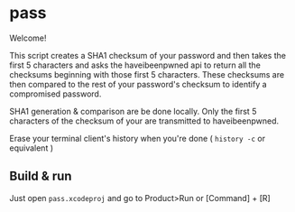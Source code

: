 # pass

Welcome!

This script creates a SHA1 checksum of your password and then takes the first 5
characters and asks the haveibeenpwned api to return all the checksums beginning
with those first 5 characters.
These checksums are then compared to the rest of your password's checksum to identify
a compromised password.

SHA1 generation & comparison are be done locally. Only the first 5 characters of
the checksum of your are transmitted to haveibeenpwned.

Erase your terminal client's history when you're done ( `history -c` or equivalent )

## Build & run

Just open `pass.xcodeproj`  and go to Product>Run or [Command] + [R]  
